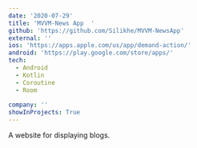 ```yaml
---
date: '2020-07-29'
title: 'MVVM-News App  '
github: 'https://github.com/Silikhe/MVVM-NewsApp'
external: ''
ios: 'https://apps.apple.com/us/app/demand-action/'
android: 'https://play.google.com/store/apps/'
tech:
  - Android
  - Kotlin
  - Coroutine
  - Room
  
company: ''
showInProjects: True
---
```


A website for displaying blogs.
